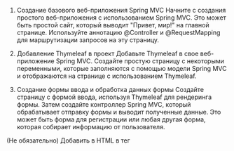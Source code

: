 1. Создание базового веб-приложения Spring MVC
   Начните с создания простого веб-приложения с использованием Spring MVC. Это может быть простой сайт, который выводит "Привет, мир!" на главной странице. Используйте аннотацию @Controller и @RequestMapping для маршрутизации запросов на эту страницу.

2. Добавление Thymeleaf в проект
   Добавьте Thymeleaf в свое веб-приложение Spring MVC. Создайте простую страницу с некоторыми переменными, которые заполняются с помощью модели Spring MVC и отображаются на странице с использованием Thymeleaf.

3. Создание формы ввода и обработка данных формы
   Создайте страницу с формой ввода, используя Thymeleaf для рендеринга формы. Затем создайте контроллер Spring MVC, который обрабатывает отправку формы и выводит полученные данные. Это может быть форма для регистрации или любая другая форма, которая собирает информацию от пользователя.

(Не обязательно) Добавить в HTML в тег <style> простой css код. Например изменить цвет заголовков, стиль таблицы или обернуть форму в рамочку

Все необходимые примеры кода для этого задания мы разбирали на семинаре.